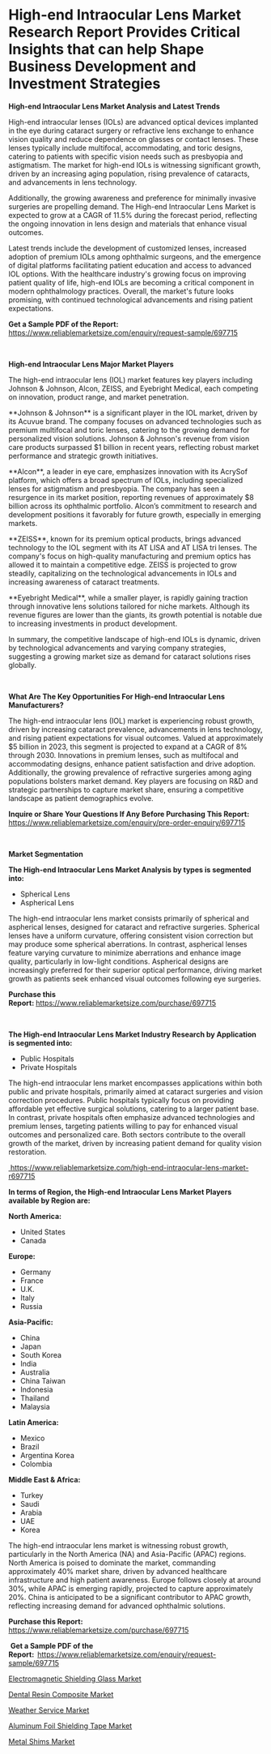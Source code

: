 <p><h1>High-end Intraocular Lens Market Research Report Provides Critical Insights that can help Shape Business Development and Investment Strategies</h1></p><p><strong>High-end Intraocular Lens Market Analysis and Latest Trends</strong></p>
<p><p>High-end intraocular lenses (IOLs) are advanced optical devices implanted in the eye during cataract surgery or refractive lens exchange to enhance vision quality and reduce dependence on glasses or contact lenses. These lenses typically include multifocal, accommodating, and toric designs, catering to patients with specific vision needs such as presbyopia and astigmatism. The market for high-end IOLs is witnessing significant growth, driven by an increasing aging population, rising prevalence of cataracts, and advancements in lens technology. </p><p>Additionally, the growing awareness and preference for minimally invasive surgeries are propelling demand. The High-end Intraocular Lens Market is expected to grow at a CAGR of 11.5% during the forecast period, reflecting the ongoing innovation in lens design and materials that enhance visual outcomes. </p><p>Latest trends include the development of customized lenses, increased adoption of premium IOLs among ophthalmic surgeons, and the emergence of digital platforms facilitating patient education and access to advanced IOL options. With the healthcare industry's growing focus on improving patient quality of life, high-end IOLs are becoming a critical component in modern ophthalmology practices. Overall, the market's future looks promising, with continued technological advancements and rising patient expectations.</p></p>
<p><strong>Get a Sample PDF of the Report:&nbsp;</strong> <a href="https://www.reliablemarketsize.com/enquiry/request-sample/697715?utm_campaign=1105&utm_medium=2&utm_source=Github&utm_content=ia&utm_term=10122024&utm_id=high-end-intraocular-lens">https://www.reliablemarketsize.com/enquiry/request-sample/697715</a></p>
<p>&nbsp;</p>
<p><strong>High-end Intraocular Lens Major Market Players</strong></p>
<p><p>The high-end intraocular lens (IOL) market features key players including Johnson & Johnson, Alcon, ZEISS, and Eyebright Medical, each competing on innovation, product range, and market penetration.</p><p>**Johnson & Johnson** is a significant player in the IOL market, driven by its Acuvue brand. The company focuses on advanced technologies such as premium multifocal and toric lenses, catering to the growing demand for personalized vision solutions. Johnson & Johnson's revenue from vision care products surpassed $1 billion in recent years, reflecting robust market performance and strategic growth initiatives.</p><p>**Alcon**, a leader in eye care, emphasizes innovation with its AcrySof platform, which offers a broad spectrum of IOLs, including specialized lenses for astigmatism and presbyopia. The company has seen a resurgence in its market position, reporting revenues of approximately $8 billion across its ophthalmic portfolio. Alcon’s commitment to research and development positions it favorably for future growth, especially in emerging markets.</p><p>**ZEISS**, known for its premium optical products, brings advanced technology to the IOL segment with its AT LISA and AT LISA tri lenses. The company's focus on high-quality manufacturing and premium optics has allowed it to maintain a competitive edge. ZEISS is projected to grow steadily, capitalizing on the technological advancements in IOLs and increasing awareness of cataract treatments.</p><p>**Eyebright Medical**, while a smaller player, is rapidly gaining traction through innovative lens solutions tailored for niche markets. Although its revenue figures are lower than the giants, its growth potential is notable due to increasing investments in product development.</p><p>In summary, the competitive landscape of high-end IOLs is dynamic, driven by technological advancements and varying company strategies, suggesting a growing market size as demand for cataract solutions rises globally.</p></p>
<p>&nbsp;</p>
<p><strong>What Are The Key Opportunities For High-end Intraocular Lens Manufacturers?</strong></p>
<p><p>The high-end intraocular lens (IOL) market is experiencing robust growth, driven by increasing cataract prevalence, advancements in lens technology, and rising patient expectations for visual outcomes. Valued at approximately $5 billion in 2023, this segment is projected to expand at a CAGR of 8% through 2030. Innovations in premium lenses, such as multifocal and accommodating designs, enhance patient satisfaction and drive adoption. Additionally, the growing prevalence of refractive surgeries among aging populations bolsters market demand. Key players are focusing on R&D and strategic partnerships to capture market share, ensuring a competitive landscape as patient demographics evolve.</p></p>
<p><strong>Inquire or Share Your Questions If Any Before Purchasing This Report:</strong> <a href="https://www.reliablemarketsize.com/enquiry/pre-order-enquiry/697715?utm_campaign=1105&utm_medium=2&utm_source=Github&utm_content=ia&utm_term=10122024&utm_id=high-end-intraocular-lens">https://www.reliablemarketsize.com/enquiry/pre-order-enquiry/697715</a></p>
<p>&nbsp;</p>
<p><strong>Market Segmentation</strong></p>
<p><strong>The High-end Intraocular Lens Market Analysis by types is segmented into:</strong></p>
<p><ul><li>Spherical Lens</li><li>Aspherical Lens</li></ul></p>
<p><p>The high-end intraocular lens market consists primarily of spherical and aspherical lenses, designed for cataract and refractive surgeries. Spherical lenses have a uniform curvature, offering consistent vision correction but may produce some spherical aberrations. In contrast, aspherical lenses feature varying curvature to minimize aberrations and enhance image quality, particularly in low-light conditions. Aspherical designs are increasingly preferred for their superior optical performance, driving market growth as patients seek enhanced visual outcomes following eye surgeries.</p></p>
<p><strong>Purchase this Report:&nbsp;</strong><a href="https://www.reliablemarketsize.com/purchase/697715?utm_campaign=1105&utm_medium=2&utm_source=Github&utm_content=ia&utm_term=10122024&utm_id=high-end-intraocular-lens">https://www.reliablemarketsize.com/purchase/697715</a></p>
<p>&nbsp;</p>
<p><strong>The High-end Intraocular Lens Market Industry Research by Application is segmented into:</strong></p>
<p><ul><li>Public Hospitals</li><li>Private Hospitals</li></ul></p>
<p><p>The high-end intraocular lens market encompasses applications within both public and private hospitals, primarily aimed at cataract surgeries and vision correction procedures. Public hospitals typically focus on providing affordable yet effective surgical solutions, catering to a larger patient base. In contrast, private hospitals often emphasize advanced technologies and premium lenses, targeting patients willing to pay for enhanced visual outcomes and personalized care. Both sectors contribute to the overall growth of the market, driven by increasing patient demand for quality vision restoration.</p></p>
<p><a href="https://www.reliablemarketsize.com/high-end-intraocular-lens-market-r697715?utm_campaign=1105&utm_medium=2&utm_source=Github&utm_content=ia&utm_term=10122024&utm_id=high-end-intraocular-lens">&nbsp;https://www.reliablemarketsize.com/high-end-intraocular-lens-market-r697715</a></p>
<p><strong>In terms of Region, the High-end Intraocular Lens Market Players available by Region are:</strong></p>
<p>
    <p> <strong> North America: </strong>
        <ul>
            <li>United States</li>
            <li>Canada</li>
        </ul>
        </p> 
    <p> <strong> Europe: </strong>
        <ul>
            <li>Germany</li>
            <li>France</li>
            <li>U.K.</li>
            <li>Italy</li>
            <li>Russia</li>
        </ul>
        </p> 
    <p> <strong> Asia-Pacific: </strong>
        <ul>
            <li>China</li>
            <li>Japan</li>
            <li>South Korea</li>
            <li>India</li>
            <li>Australia</li>
            <li>China Taiwan</li>
            <li>Indonesia</li>
            <li>Thailand</li>
            <li>Malaysia</li>
        </ul>
        </p> 
    <p> <strong> Latin America: </strong>
        <ul>
            <li>Mexico</li>
            <li>Brazil</li>
            <li>Argentina Korea</li>
            <li>Colombia</li>
        </ul>
        </p> 
    <p> <strong> Middle East & Africa: </strong>
        <ul>
            <li>Turkey</li>
            <li>Saudi</li>
            <li>Arabia</li>
            <li>UAE</li>
            <li>Korea</li>
        </ul>
    </p>
    </p>
<p><p>The high-end intraocular lens market is witnessing robust growth, particularly in the North America (NA) and Asia-Pacific (APAC) regions. North America is poised to dominate the market, commanding approximately 40% market share, driven by advanced healthcare infrastructure and high patient awareness. Europe follows closely at around 30%, while APAC is emerging rapidly, projected to capture approximately 20%. China is anticipated to be a significant contributor to APAC growth, reflecting increasing demand for advanced ophthalmic solutions.</p></p>
<p><strong>Purchase this Report: </strong><a href="https://www.reliablemarketsize.com/purchase/697715?utm_campaign=1105&utm_medium=2&utm_source=Github&utm_content=ia&utm_term=10122024&utm_id=high-end-intraocular-lens">https://www.reliablemarketsize.com/purchase/697715</a></p>
<p>&nbsp;<strong>Get a Sample PDF of the Report:&nbsp;&nbsp;</strong><a href="https://www.reliablemarketsize.com/enquiry/request-sample/697715?utm_campaign=1105&utm_medium=2&utm_source=Github&utm_content=ia&utm_term=10122024&utm_id=high-end-intraocular-lens">https://www.reliablemarketsize.com/enquiry/request-sample/697715</a></p>
<p><strong></strong></p>
<p><p><a href="https://www.linkedin.com/pulse/futur-trend-quest-sl8ue?utm_campaign=1105&utm_medium=2&utm_source=Github&utm_content=ia&utm_term=10122024&utm_id=high-end-intraocular-lens">Electromagnetic Shielding Glass Market</a></p><p><a href="https://www.linkedin.com/pulse/futur-trend-quest-sl8ue?utm_campaign=1105&utm_medium=2&utm_source=Github&utm_content=ia&utm_term=10122024&utm_id=high-end-intraocular-lens">Dental Resin Composite Market</a></p><p><a href="https://www.linkedin.com/pulse/projected-cagr-103-weather-service-market-analysis-skg6f?utm_campaign=1105&utm_medium=2&utm_source=Github&utm_content=ia&utm_term=10122024&utm_id=high-end-intraocular-lens">Weather Service Market</a></p><p><a href="https://www.linkedin.com/pulse/futur-trend-quest-sl8ue?utm_campaign=1105&utm_medium=2&utm_source=Github&utm_content=ia&utm_term=10122024&utm_id=high-end-intraocular-lens">Aluminum Foil Shielding Tape Market</a></p><p><a href="https://www.linkedin.com/pulse/th-score-market-0ptye?utm_campaign=1105&utm_medium=2&utm_source=Github&utm_content=ia&utm_term=10122024&utm_id=high-end-intraocular-lens">Metal Shims Market</a></p></p>